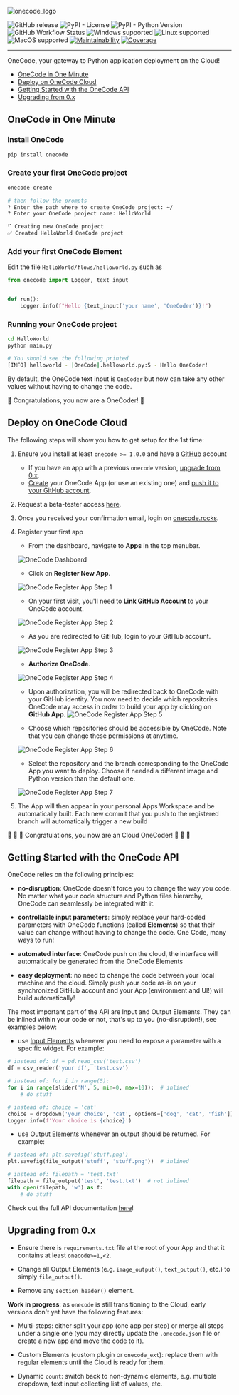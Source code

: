 ![onecode_logo](https://github.com/deeplime-io/onecode/raw/1.x/docs/assets/onecode.jpg)

![GitHub release](https://img.shields.io/github/v/release/deeplime-io/onecode?sort=semver)
![PyPI - License](https://img.shields.io/pypi/l/onecode)
![PyPI - Python Version](https://img.shields.io/pypi/pyversions/onecode)
![GitHub Workflow Status](https://img.shields.io/github/actions/workflow/status/deeplime-io/onecode/validation.yml?event=push&label=test%20status)
![Windows supported](https://img.shields.io/badge/platform-linux-%23f2c300?logo=linux)
![Linux supported](https://img.shields.io/badge/platform-windows-4287f5?logo=windows)
![MacOS supported](https://img.shields.io/badge/platform-macos-dedcde?logo=apple)
[![Maintainability](https://api.codeclimate.com/v1/badges/df236aa4b4ab765ba7db/maintainability)](https://codeclimate.com/github/deeplime-io/onecode/maintainability)
[![Coverage](https://codecov.io/gh/deeplime-io/onecode/graph/badge.svg?token=BF54VNGWM5)](https://codecov.io/gh/deeplime-io/onecode)


---

OneCode, your gateway to Python application deployment on the Cloud!

* [OneCode in One Minute](#onecode-in-one-minute)
* [Deploy on OneCode Cloud](#deploy-on-onecode-cloud)
* [Getting Started with the OneCode API](#getting-started-with-the-onecode-api)
* [Upgrading from 0.x](#upgrading-from-0x)


## OneCode in One Minute

### Install OneCode

```bash
pip install onecode
```

### Create your first OneCode project

```bash
onecode-create

# then follow the prompts
? Enter the path where to create OneCode project: ~/
? Enter your OneCode project name: HelloWorld

⠋ Creating new OneCode project
✅ Created HelloWorld OneCode project
```

### Add your first OneCode Element

Edit the file `HelloWorld/flows/helloworld.py` such as
```python
from onecode import Logger, text_input


def run():
    Logger.info(f"Hello {text_input('your name', 'OneCoder')}!")

```

### Running your OneCode project

```bash
cd HelloWorld
python main.py

# You should see the following printed
[INFO] helloworld - |OneCode|.helloworld.py:5 - Hello OneCoder!
```

By default, the OneCode text input is `OneCoder` but now can take any other values without having to change the code.

:tada: Congratulations, you now are a OneCoder! :tada:


## Deploy on OneCode Cloud

The following steps will show you how to get setup for the 1st time:

1. Ensure you install at least `onecode >= 1.0.0` and have a [GitHub](https://github.com) account
    * If you have an app with a previous `onecode` version, [upgrade from 0.x](#upgrading-from-0x).
    * [Create](#onecode-in-one-minute) your OneCode App (or use an existing one) and [push it to your GitHub account](https://docs.github.com/en/migrations/importing-source-code/using-the-command-line-to-import-source-code/adding-locally-hosted-code-to-github).

2. Request a beta-tester access [here](https://tally.so/r/mVJbWN).

3. Once you received your confirmation email, login on [onecode.rocks](https://www.onecode.rocks/login).

4. Register your first app
    * From the dashboard, navigate to **Apps** in the top menubar.

    ![OneCode Dashboard](https://github.com/deeplime-io/onecode/raw/1.x/docs/assets/dashboard.png)

    * Click on **Register New App**.

    ![OneCode Register App Step 1](https://github.com/deeplime-io/onecode/raw/1.x/docs/assets/app_rego_step_1.png)

    * On your first visit, you'll need to **Link GitHub Account** to your OneCode account.

    ![OneCode Register App Step 2](https://github.com/deeplime-io/onecode/raw/1.x/docs/assets/app_rego_step_2.png)

    * As you are redirected to GitHub, login to your GitHub account.

    ![OneCode Register App Step 3](https://github.com/deeplime-io/onecode/raw/1.x/docs/assets/app_rego_step_3.png)

    * **Authorize OneCode**.

    ![OneCode Register App Step 4](https://github.com/deeplime-io/onecode/raw/1.x/docs/assets/app_rego_step_4.png)

    * Upon authorization, you will be redirected back to OneCode with your GitHub identity.
    You now need to decide which repositories OneCode may access in order to build your app by
    clicking on **GitHub App**.
    ![OneCode Register App Step 5](https://github.com/deeplime-io/onecode/raw/1.x/docs/assets/app_rego_step_5.png)

    * Choose which repositories should be accessible by OneCode.
    Note that you can change these permissions at anytime.

    ![OneCode Register App Step 6](https://github.com/deeplime-io/onecode/raw/1.x/docs/assets/app_rego_step_6.png)

    * Select the repository and the branch corresponding to the OneCode App you want to deploy.
    Choose if needed a different image and Python version than the default one.

    ![OneCode Register App Step 7](https://github.com/deeplime-io/onecode/raw/1.x/docs/assets/app_rego_step_7.png)


5. The App will then appear in your personal Apps Workspace and be automatically built.
Each new commit that you push to the registered branch will automatically trigger a new build

:tada: :tada: :tada: Congratulations, you now are an Cloud OneCoder! :tada: :tada: :tada:


## Getting Started with the OneCode API

OneCode relies on the following principles:

* **no-disruption**: OneCode doesn't force you to change the way you code. No matter what your code structure and
Python files hierarchy, OneCode can seamlessly be integrated with it.

* **controllable input parameters**: simply replace your hard-coded parameters with OneCode functions
(called **Elements**) so that their value can change without having to change the code. One Code, many ways to run!

* **automated interface**: OneCode push on the cloud, the interface will automatically be generated from the OneCode
Elements

* **easy deployment**: no need to change the code between your local machine and the cloud. Simply push your code
as-is on your synchronized GitHub account and your App (environment and UI!) will build automatically!


The most important part of the API are Input and Output Elements. They can be inlined within your code
or not, that's up to you (no-disruption!), see examples below:

* use [Input Elements]() whenever you need to expose a parameter
with a specific widget. For example:
```python
# instead of: df = pd.read_csv('test.csv')
df = csv_reader('your df', 'test.csv')

# instead of: for i in range(5):
for i in range(slider('N', 5, min=0, max=10)):  # inlined
    # do stuff

# instead of: choice = 'cat'
choice = dropdown('your choice', 'cat', options=['dog', 'cat', 'fish']) # not inlined
Logger.info(f'Your choice is {choice}')
```

* use [Output Elements]() whenever an output should be returned. For example:
```python
# instead of: plt.savefig('stuff.png')
plt.savefig(file_output('stuff', 'stuff.png'))  # inlined

# instead of: filepath = 'test.txt'
filepath = file_output('test', 'test.txt')  # not inlined
with open(filepath, 'w') as f:
    # do stuff
```

Check out the full API documentation [here]()!


## Upgrading from 0.x

* Ensure there is `requirements.txt` file at the root of your App and that it contains at least `onecode>=1,<2`.

* Change all Output Elements (e.g. `image_output()`, `text_output()`, etc.) to simply `file_output()`.

* Remove any `section_header()` element.

**Work in progress**: as `onecode` is still transitioning to the Cloud, early versions don't yet have the following features:

* Multi-steps: either split your app (one app per step) or merge all steps under a single one
(you may directly update the `.onecode.json` file or create a new app and move the code to it).

* Custom Elements (custom plugin or `onecode_ext`): replace them with regular elements until the Cloud
is ready for them.

* Dynamic `count`: switch back to non-dynamic elements, e.g. multiple dropdown, text input collecting list of values, etc.
